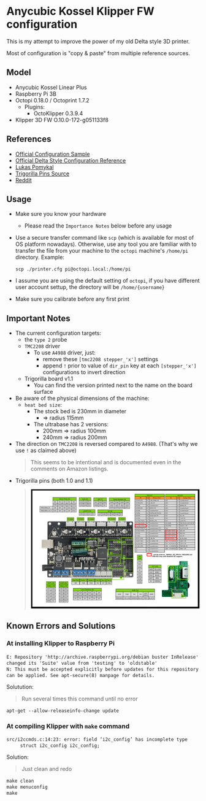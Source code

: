 # Anycubic Kossel Klipper FW configuration

This is my attempt to improve the power of my old Delta style 3D printer.

Most of configuration is "copy & paste" from multiple reference sources.

## Model

- Anycubic Kossel Linear Plus
- Raspberry Pi 3B
- Octopi 0.18.0 / Octoprint 1.7.2
  - Plugins:
    - OctoKlipper 0.3.9.4
- Klipper 3D FW O.10.0-172-g051133f8

## References

- [Official Configuration Sample](https://github.com/Klipper3d/klipper/blob/master/config/printer-anycubic-kossel-plus-2017.cfg)
- [Official Delta Style Configuration Reference](https://www.klipper3d.org/Config_Reference.html#linear-delta-kinematics)
- [Lukas Pomykal](https://www.lpomykal.cz/anycubic-kossel-klipper-configuration/)
- [Trigorilla Pins Source](https://cdn.thingiverse.com/assets/32/8c/6d/ab/5b/TriGoRiLLa_PINs.pdf)
- [Reddit](https://www.reddit.com/r/3Dprinting/comments/annkph/mks_14_from_a4988_to_tmc2208_stepper_motor/)

## Usage

- Make sure you know your hardware
  - Please read the `Importance Notes` below before any usage
- Use a secure transfer command like `scp` (which is available for most of OS platform nowadays). Otherwise, use any tool you are familiar with to transfer the file from your machine to the `octopi` machine's `/home/pi` directory. Example:

  ```shell
  scp ./printer.cfg pi@octopi.local:/home/pi
  ```

- I assume you are using the default setting of `octopi`, if you have different user account settup, the directory will be `/home/{username}`
- Make sure you calibrate before any first print

## Important Notes

- The current configuration targets:
  - the `type 2` probe
  - `TMC2208` driver
    - To use `A4988` driver, just:
      - remove these `[tmc2208 stepper_'x']` settings
      - append `!` prior to value of `dir_pin` key at each `[stepper_'x']` configurations to invert direction
  - Trigorilla board v1.1
    - You can find the version printed next to the name on the board surface
- Be aware of the physical dimensions of the machine:
  - `heat bed size`:
    - The stock bed is 230mm in diameter
      - => radius 115mm
    - The ultrabase has 2 versions:
      - 200mm => radius 100mm
      - 240mm => radius 200mm
- The direction on `TMC2208` is reversed compared to `A4988`. (That's why we use `!` as claimed above)
  > This seems to be intentional and is documented even in the comments on Amazon listings.
- Trigorilla pins (both 1.0 and 1.1)
  > ![Trigorilla pins](./assets/img/trigorilla_pins.png)

## Known Errors and Solutions

### At installing Klipper to Raspberry Pi

```shell
E: Repository 'http://archive.raspberrypi.org/debian buster InRelease' changed its 'Suite' value from 'testing' to 'oldstable'
N: This must be accepted explicitly before updates for this repository can be applied. See apt-secure(8) manpage for details.
```

Solutution:
> Run several times this command until no error

```shell
apt-get --allow-releaseinfo-change update
```

### At compiling Klipper with `make` command

```shell
src/i2ccmds.c:14:23: error: field ‘i2c_config’ has incomplete type
     struct i2c_config i2c_config;
```

Solution:
> Just clean and redo

```shell
make clean
make menuconfig
make
```
